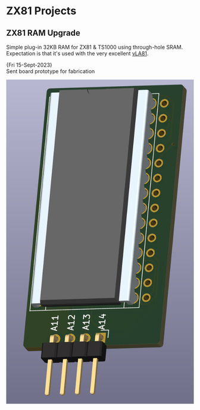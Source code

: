 # ZX81 Projects

## ZX81 RAM Upgrade
Simple plug-in 32KB RAM for ZX81 &amp; TS1000 using through-hole SRAM.  Expectation is that it's used with the very excellent [vLA81](https://www.vretrodesign.com/products/vla81-zx81-ula-replacement).<br>

{Fri 15-Sept-2023}<br>
Sent board prototype for fabrication<br>

![PCB](RAM_Upgrade/ZX81_32KB_RAM_Board_PCB.png)

